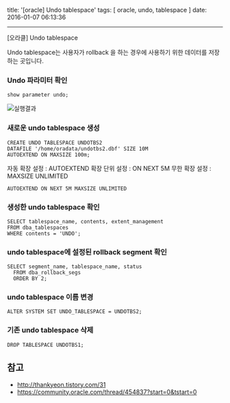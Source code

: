 title: '[oracle] Undo tablespace'
tags: [ oracle, undo, tablespace ]
date: 2016-01-07 06:13:36

---
[오라클] Undo tablespace

Undo tablespace는 사용자가 rollback 을 하는 경우에 사용하기 위한 데이터를 저장하는 곳입니다.

### Undo 파라미터 확인

	show parameter undo;
![실행결과](https://goo.gl/6w0Yf7)

### 새로운 undo tablespace 생성
	CREATE UNDO TABLESPACE UNDOTBS2 
	DATAFILE '/home/oradata/undotbs2.dbf' SIZE 10M
    AUTOEXTEND ON MAXSIZE 100m;

자동 확장 설정 : AUTOEXTEND
확장 단위 설정 : ON NEXT 5M 
무한 확장 설정 : MAXSIZE UNLIMITED
	
    AUTOEXTEND ON NEXT 5M MAXSIZE UNLIMITED

### 생성한 undo tablespace 확인
	SELECT tablespace_name, contents, extent_management
  	FROM dba_tablespaces
 	WHERE contents = 'UNDO';

### undo tablespace에 설정된 rollback segment 확인
	SELECT segment_name, tablespace_name, status
      FROM dba_rollback_segs
      ORDER BY 2;

### undo tablespace 이름 변경
	ALTER SYSTEM SET UNDO_TABLESPACE = UNDOTBS2;

### 기존 undo tablespace 삭제
	DROP TABLESPACE UNDOTBS1;



## 참고
* http://thankyeon.tistory.com/31
* https://community.oracle.com/thread/454837?start=0&tstart=0